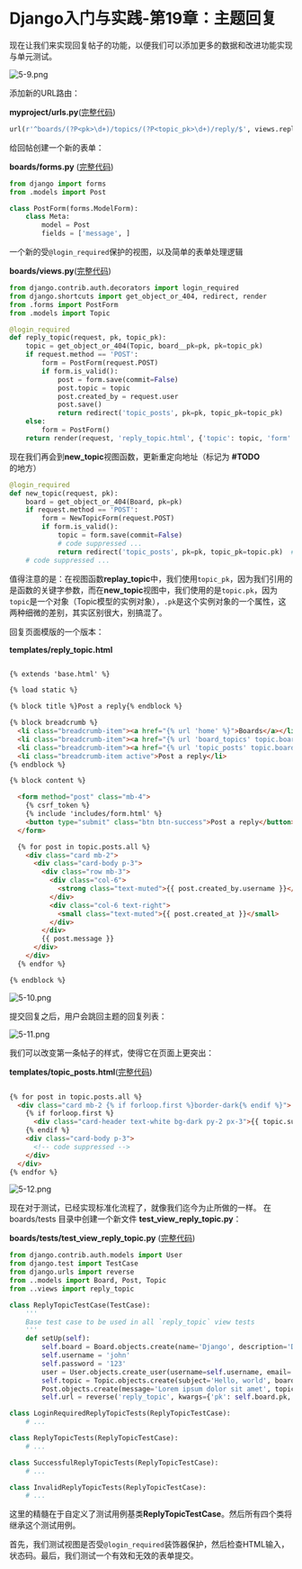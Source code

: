 # Django入门与实践-第19章：主题回复

现在让我们来实现回复帖子的功能，以便我们可以添加更多的数据和改进功能实现与单元测试。

![5-9.png](./statics/5-9.png)

添加新的URL路由：

**myproject/urls.py**([完整代码](https://gist.github.com/vitorfs/71a5f9f39202edfbab9bacf11844548b#file-urls-py-L39))

```python
url(r'^boards/(?P<pk>\d+)/topics/(?P<topic_pk>\d+)/reply/$', views.reply_topic, name='reply_topic'),

```

给回帖创建一个新的表单：

**boards/forms.py** ([完整代码](https://gist.github.com/vitorfs/3dd5ed2b3e27b4c12886e9426acf8fda#file-forms-py-L20))

```python
from django import forms
from .models import Post

class PostForm(forms.ModelForm):
    class Meta:
        model = Post
        fields = ['message', ]
```

一个新的受`@login_required`保护的视图，以及简单的表单处理逻辑

**boards/views.py**([完整代码](https://gist.github.com/vitorfs/9e3811d9b11958b4106d99d9243efa71#file-views-py-L45))


```python
from django.contrib.auth.decorators import login_required
from django.shortcuts import get_object_or_404, redirect, render
from .forms import PostForm
from .models import Topic

@login_required
def reply_topic(request, pk, topic_pk):
    topic = get_object_or_404(Topic, board__pk=pk, pk=topic_pk)
    if request.method == 'POST':
        form = PostForm(request.POST)
        if form.is_valid():
            post = form.save(commit=False)
            post.topic = topic
            post.created_by = request.user
            post.save()
            return redirect('topic_posts', pk=pk, topic_pk=topic_pk)
    else:
        form = PostForm()
    return render(request, 'reply_topic.html', {'topic': topic, 'form': form})
```

现在我们再会到**new_topic**视图函数，更新重定向地址（标记为 **#TODO** 的地方）

```python
@login_required
def new_topic(request, pk):
    board = get_object_or_404(Board, pk=pk)
    if request.method == 'POST':
        form = NewTopicForm(request.POST)
        if form.is_valid():
            topic = form.save(commit=False)
            # code suppressed ...
            return redirect('topic_posts', pk=pk, topic_pk=topic.pk)  # <- here
    # code suppressed ...
```

值得注意的是：在视图函数**replay_topic**中，我们使用`topic_pk`，因为我们引用的是函数的关键字参数，而在**new_topic**视图中，我们使用的是`topic.pk`，因为`topic`是一个对象（Topic模型的实例对象），`.pk`是这个实例对象的一个属性，这两种细微的差别，其实区别很大，别搞混了。

回复页面模版的一个版本：

**templates/reply_topic.html**

```html

{% extends 'base.html' %}

{% load static %}

{% block title %}Post a reply{% endblock %}

{% block breadcrumb %}
  <li class="breadcrumb-item"><a href="{% url 'home' %}">Boards</a></li>
  <li class="breadcrumb-item"><a href="{% url 'board_topics' topic.board.pk %}">{{ topic.board.name }}</a></li>
  <li class="breadcrumb-item"><a href="{% url 'topic_posts' topic.board.pk topic.pk %}">{{ topic.subject }}</a></li>
  <li class="breadcrumb-item active">Post a reply</li>
{% endblock %}

{% block content %}

  <form method="post" class="mb-4">
    {% csrf_token %}
    {% include 'includes/form.html' %}
    <button type="submit" class="btn btn-success">Post a reply</button>
  </form>

  {% for post in topic.posts.all %}
    <div class="card mb-2">
      <div class="card-body p-3">
        <div class="row mb-3">
          <div class="col-6">
            <strong class="text-muted">{{ post.created_by.username }}</strong>
          </div>
          <div class="col-6 text-right">
            <small class="text-muted">{{ post.created_at }}</small>
          </div>
        </div>
        {{ post.message }}
      </div>
    </div>
  {% endfor %}

{% endblock %}
```


![5-10.png](./statics/5-10.png)

提交回复之后，用户会跳回主题的回复列表：

![5-11.png](./statics/5-11.png)

我们可以改变第一条帖子的样式，使得它在页面上更突出：

**templates/topic_posts.html**([完整代码](https://gist.github.com/vitorfs/3e4ad94ac3ae9d72194af4006d4aeaff#file-topic_posts-html-L20))

```html

{% for post in topic.posts.all %}
  <div class="card mb-2 {% if forloop.first %}border-dark{% endif %}">
    {% if forloop.first %}
      <div class="card-header text-white bg-dark py-2 px-3">{{ topic.subject }}</div>
    {% endif %}
    <div class="card-body p-3">
      <!-- code suppressed -->
    </div>
  </div>
{% endfor %}
```

![5-12.png](./statics/5-12.png)

现在对于测试，已经实现标准化流程了，就像我们迄今为止所做的一样。 在boards/tests 目录中创建一个新文件 **test_view_reply_topic.py**：

**boards/tests/test_view_reply_topic.py** ([完整代码](https://gist.github.com/vitorfs/7148fcb95075fb6641e638214b751cf1))

```python
from django.contrib.auth.models import User
from django.test import TestCase
from django.urls import reverse
from ..models import Board, Post, Topic
from ..views import reply_topic

class ReplyTopicTestCase(TestCase):
    '''
    Base test case to be used in all `reply_topic` view tests
    '''
    def setUp(self):
        self.board = Board.objects.create(name='Django', description='Django board.')
        self.username = 'john'
        self.password = '123'
        user = User.objects.create_user(username=self.username, email='john@doe.com', password=self.password)
        self.topic = Topic.objects.create(subject='Hello, world', board=self.board, starter=user)
        Post.objects.create(message='Lorem ipsum dolor sit amet', topic=self.topic, created_by=user)
        self.url = reverse('reply_topic', kwargs={'pk': self.board.pk, 'topic_pk': self.topic.pk})

class LoginRequiredReplyTopicTests(ReplyTopicTestCase):
    # ...

class ReplyTopicTests(ReplyTopicTestCase):
    # ...

class SuccessfulReplyTopicTests(ReplyTopicTestCase):
    # ...

class InvalidReplyTopicTests(ReplyTopicTestCase):
    # ...
```

这里的精髓在于自定义了测试用例基类**ReplyTopicTestCase**。然后所有四个类将继承这个测试用例。

首先，我们测试视图是否受`@login_required`装饰器保护，然后检查HTML输入，状态码。最后，我们测试一个有效和无效的表单提交。

